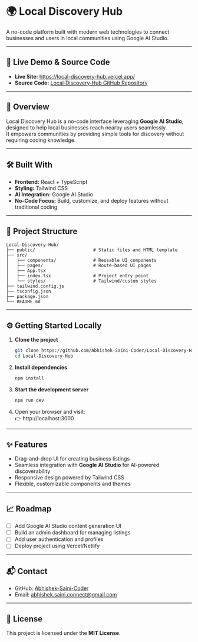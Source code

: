 # 🌍 Local Discovery Hub

A no-code platform built with modern web technologies to connect businesses and users in local communities using Google AI Studio.

---

## 🚀 Live Demo & Source Code

- **Live Site:** https://local-discovery-hub.vercel.app/  
- **Source Code:** [Local‑Discovery‑Hub GitHub Repository](https://github.com/Abhishek-Saini-Coder/Local-Discovery-Hub)

---

## 📖 Overview

Local Discovery Hub is a no-code interface leveraging **Google AI Studio**, designed to help local businesses reach nearby users seamlessly.  
It empowers communities by providing simple tools for discovery without requiring coding knowledge.

---

## 🛠️ Built With

- **Frontend:** React + TypeScript  
- **Styling:** Tailwind CSS  
- **AI Integration:** Google AI Studio  
- **No-Code Focus:** Build, customize, and deploy features without traditional coding

---

## 📂 Project Structure

```
Local-Discovery-Hub/
├── public/                      # Static files and HTML template
├── src/
│   ├── components/              # Reusable UI components
│   ├── pages/                   # Route-based UI pages
│   ├── App.tsx
│   ├── index.tsx                # Project entry point
│   └── styles/                  # Tailwind/custom styles
├── tailwind.config.js
├── tsconfig.json
├── package.json
└── README.md
```

---

## ⚙️ Getting Started Locally

1. **Clone the project**  
   ```bash
   git clone https://github.com/Abhishek-Saini-Coder/Local-Discovery-Hub.git
   cd Local-Discovery-Hub
   ```

2. **Install dependencies**  
   ```bash
   npm install
   ```

3. **Start the development server**  
   ```bash
   npm run dev
   ```

4. Open your browser and visit:  
   👉 http://localhost:3000

---

## ✨ Features

- Drag-and-drop UI for creating business listings  
- Seamless integration with **Google AI Studio** for AI-powered discoverability  
- Responsive design powered by Tailwind CSS  
- Flexible, customizable components and themes

---

## 📈 Roadmap

- [ ] Add Google AI Studio content generation UI  
- [ ] Build an admin dashboard for managing listings  
- [ ] Add user authentication and profiles  
- [ ] Deploy project using Vercel/Netlify  

---

## 📬 Contact

- GitHub: [Abhishek-Saini-Coder](https://github.com/Abhishek-Saini-Coder)  
- Email: abhishek.saini.connect@gmail.com  

---

## 📄 License

This project is licensed under the **MIT License**.
